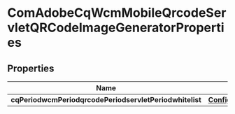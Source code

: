 
# ComAdobeCqWcmMobileQrcodeServletQRCodeImageGeneratorProperties

## Properties
Name | Type | Description | Notes
------------ | ------------- | ------------- | -------------
**cqPeriodwcmPeriodqrcodePeriodservletPeriodwhitelist** | [**ConfigNodePropertyArray**](ConfigNodePropertyArray.md) |  |  [optional]



